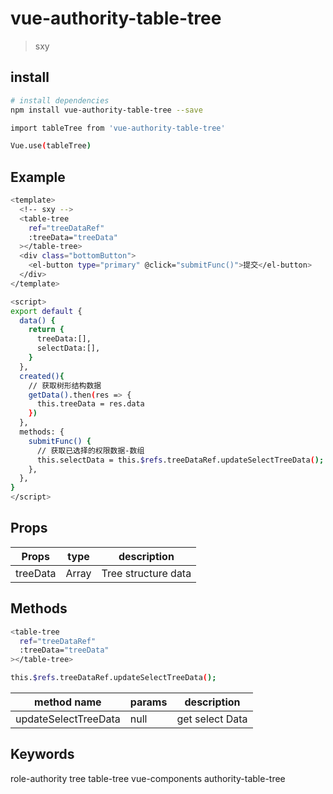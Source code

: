 # vue-authority-table-tree

> sxy

## install

``` bash
# install dependencies
npm install vue-authority-table-tree --save

import tableTree from 'vue-authority-table-tree'

Vue.use(tableTree)

```

## Example
``` bash
<template>
  <!-- sxy -->
  <table-tree 
    ref="treeDataRef"
    :treeData="treeData" 
  ></table-tree>
  <div class="bottomButton">
    <el-button type="primary" @click="submitFunc()">提交</el-button>
  </div>
</template>

<script>
export default {
  data() {
    return {
      treeData:[],
      selectData:[],
    }
  },
  created(){
    // 获取树形结构数据
    getData().then(res => {
      this.treeData = res.data
    })
  },
  methods: {
    submitFunc() { 
      // 获取已选择的权限数据-数组
      this.selectData = this.$refs.treeDataRef.updateSelectTreeData();
    },
  },
}
</script>

```

## Props
|  Props | type  | description |
|  ----  | ----  |     ----    |
| treeData | Array | Tree structure data |


## Methods
``` bash
<table-tree 
  ref="treeDataRef"
  :treeData="treeData" 
></table-tree>

this.$refs.treeDataRef.updateSelectTreeData();

```
|  method name | params  | description |
|  ----        | ----    |     ----    |
| updateSelectTreeData | null | get select Data |


## Keywords
role-authority   tree   table-tree   vue-components   authority-table-tree


